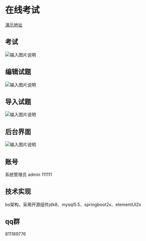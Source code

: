 # 在线考试
[演示地址](http://47.92.221.134:8080)

## 考试
![输入图片说明](https://images.gitee.com/uploads/images/2021/0715/154830_a20c6542_393390.png "屏幕截图.png")

## 编辑试题
![输入图片说明](https://images.gitee.com/uploads/images/2021/0715/155838_336be2cd_393390.png "屏幕截图.png")
## 导入试题
![输入图片说明](https://images.gitee.com/uploads/images/2019/0816/095158_81637199_393390.png)

## 后台界面
![输入图片说明](https://images.gitee.com/uploads/images/2021/0715/155405_bf687e9d_393390.png "屏幕截图.png")

## 账号
系统管理员	admin	111111

## 技术实现
bs架构，采用开源组件jdk8、mysql5.5、springboot2x、elementUI2x

## qq群
811189776